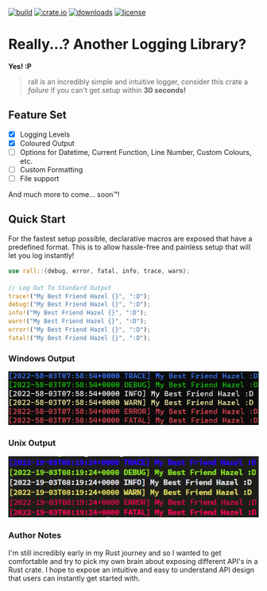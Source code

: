 [![build](https://github.com/sgoudham/rall/actions/workflows/build.yml/badge.svg?branch=main)](https://github.com/sgoudham/rall/actions/workflows/build.yml)
[![crate.io](https://img.shields.io/crates/v/rall)](https://crates.io/crates/rall)
[![downloads](https://img.shields.io/crates/d/rall)](https://crates.io/crates/rall)
[![license](https://img.shields.io/github/license/sgoudham/rall)](LICENSE)

# Really...? Another Logging Library?

**Yes! :P**

> rall is an incredibly simple and intuitive logger, consider this crate a _failure_ if you can't get setup within **30 seconds!**

## Feature Set

- [x] Logging Levels
- [x] Coloured Output
- [ ] Options for Datetime, Current Function, Line Number, Custom Colours, etc.
- [ ] Custom Formatting
- [ ] File support

And much more to come... soon™!

## Quick Start

For the fastest setup possible, declarative macros are exposed that have a predefined format.
This is to allow hassle-free and painless setup that will let you log instantly!

```rust
use rall::{debug, error, fatal, info, trace, warn};

// Log Out To Standard Output
trace!("My Best Friend Hazel {}", ":D");
debug!("My Best Friend Hazel {}", ":D");
info!("My Best Friend Hazel {}", ":D");
warn!("My Best Friend Hazel {}", ":D");
error!("My Best Friend Hazel {}", ":D");
fatal!("My Best Friend Hazel {}", ":D");
```

### Windows Output

![Windows Logs](images/windows_logs.png)

### Unix Output

![Unix Logs](images/unix_logs.png)

### Author Notes

I'm still incredibly early in my Rust journey and so I wanted to get comfortable and try to pick my own brain about
exposing different API's in a Rust crate. I hope to expose an intuitive and easy to understand API design that users can
instantly get started with.
